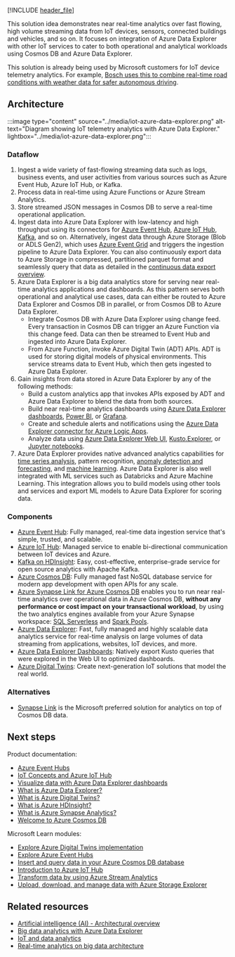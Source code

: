 [!INCLUDE [header_file](../../../includes/sol-idea-header.md)]

This solution idea demonstrates near real-time analytics over fast flowing, high volume streaming data from IoT devices, sensors, connected buildings and vehicles, and so on. It focuses on integration of Azure Data Explorer with other IoT services to cater to both operational and analytical workloads using Cosmos DB and Azure Data Explorer.

This solution is already being used by Microsoft customers for IoT device telemetry analytics. For example, [Bosch uses this to combine real-time road conditions with weather data for safer autonomous driving](https://customers.microsoft.com/story/816933-bosch-automotive-azure-germany).

## Architecture

:::image type="content" source="../media/iot-azure-data-explorer.png" alt-text="Diagram showing IoT telemetry analytics with Azure Data Explorer." lightbox="../media/iot-azure-data-explorer.png":::

### Dataflow

1. Ingest a wide variety of fast-flowing streaming data such as logs, business events, and user activities from various sources such as Azure Event Hub, Azure IoT Hub, or Kafka.
1. Process data in real-time using Azure Functions or Azure Stream Analytics.
1. Store streamed JSON messages in Cosmos DB to serve a real-time operational application.
1. Ingest data into Azure Data Explorer with low-latency and high throughput using its connectors for [Azure Event Hub](/azure/data-explorer/ingest-data-event-hub), [Azure IoT Hub](/azure/data-explorer/ingest-data-iot-hub), [Kafka](/azure/data-explorer/ingest-data-kafka), and so on. Alternatively, ingest data through Azure Storage (Blob or ADLS Gen2), which uses [Azure Event Grid](/azure/data-explorer/ingest-data-event-grid) and triggers the ingestion pipeline to Azure Data Explorer. You can also continuously export data to Azure Storage in compressed, partitioned parquet format and seamlessly query that data as detailed in the [continuous data export overview](/azure/data-explorer/kusto/management/data-export/continuous-data-export).
1. Azure Data Explorer is a big data analytics store for serving near real-time analytics applications and dashboards. As this pattern serves both operational and analytical use cases, data can either be routed to Azure Data Explorer and Cosmos DB in parallel, or from Cosmos DB to Azure Data Explorer.
   * Integrate Cosmos DB with Azure Data Explorer using change feed. Every transaction in Cosmos DB can trigger an Azure Function via this change feed. Data can then be streamed to Event Hub and ingested into Azure Data Explorer.
   * From Azure Function, invoke Azure Digital Twin (ADT) APIs. ADT is used for storing digital models of physical environments. This service streams data to Event Hub, which then gets ingested to Azure Data Explorer.
1. Gain insights from data stored in Azure Data Explorer by any of the following methods:
   * Build a custom analytics app that invokes APIs exposed by ADT and Azure Data Explorer to blend the data from both sources.
   * Build near real-time analytics dashboards using [Azure Data Explorer dashboards](/azure/data-explorer/azure-data-explorer-dashboards), [Power BI](/power-bi/transform-model/service-dataflows-best-practices), or [Grafana](/azure/data-explorer/grafana).
   * Create and schedule alerts and notifications using the [Azure Data Explorer connector for Azure Logic Apps](/azure/data-explorer/kusto/tools/logicapps).
   * Analyze data using [Azure Data Explorer Web UI](/azure/data-explorer/web-query-data), [Kusto.Explorer](/azure/data-explorer/kusto/tools/kusto-explorer), or [Jupyter notebooks](/azure/data-explorer/kqlmagic).
1. Azure Data Explorer provides native advanced analytics capabilities for [time series analysis](/azure/data-explorer/time-series-analysis), pattern recognition, [anomaly detection and forecasting](/azure/data-explorer/anomaly-detection), and [machine learning](/azure/data-explorer/machine-learning-clustering). Azure Data Explorer is also well integrated with ML services such as Databricks and Azure Machine Learning. This integration allows you to build models using other tools and services and export ML models to Azure Data Explorer for scoring data.

### Components

- [Azure Event Hub](https://azure.microsoft.com/services/event-hubs): Fully managed, real-time data ingestion service that's simple, trusted, and scalable.
- [Azure IoT Hub](https://azure.microsoft.com/services/iot-hub): Managed service to enable bi-directional communication between IoT devices and Azure.
- [Kafka on HDInsight](/azure/hdinsight/kafka/apache-kafka-introduction): Easy, cost-effective, enterprise-grade service for open source analytics with Apache Kafka.
- [Azure Cosmos DB](https://azure.microsoft.com/services/cosmos-db): Fully managed fast NoSQL database service for modern app development with open APIs for any scale.
- [Azure Synapse Link for Azure Cosmos DB](/azure/cosmos-db/synapse-link) enables you to run near real-time analytics over operational data in Azure Cosmos DB, **without any performance or cost impact on your transactional workload**, by using the two analytics engines available from your Azure Synapse workspace: [SQL Serverless](/azure/synapse-analytics/sql/on-demand-workspace-overview) and [Spark Pools](/azure/synapse-analytics/spark/apache-spark-overview).
- [Azure Data Explorer](https://azure.microsoft.com/services/data-explorer/): Fast, fully managed and highly scalable data analytics service for real-time analysis on large volumes of data streaming from applications, websites, IoT devices, and more.
- [Azure Data Explorer Dashboards](/azure/data-explorer/azure-data-explorer-dashboards): Natively export Kusto queries that were explored in the Web UI to optimized dashboards.
- [Azure Digital Twins](https://azure.microsoft.com/services/digital-twins): Create next-generation IoT solutions that model the real world.

### Alternatives

- [Synapse Link](/azure/cosmos-db/synapse-link) is the Microsoft preferred solution for analytics on top of Cosmos DB data.

## Next steps

Product documentation:

- [Azure Event Hubs](/azure/event-hubs/event-hubs-about)
- [IoT Concepts and Azure IoT Hub](/azure/iot-hub/iot-concepts-and-iot-hub)
- [Visualize data with Azure Data Explorer dashboards](/azure/data-explorer/azure-data-explorer-dashboards)
- [What is Azure Data Explorer?](/azure/data-explorer/data-explorer-overview)
- [What is Azure Digital Twins?](/azure/digital-twins/overview)
- [What is Azure HDInsight?](/azure/hdinsight/hdinsight-overview)
- [What is Azure Synapse Analytics?](/azure/synapse-analytics/overview-what-is)
- [Welcome to Azure Cosmos DB](/azure/cosmos-db/introduction)

Microsoft Learn modules:

- [Explore Azure Digital Twins implementation](/learn/modules/explore-azure-digital-twins-implementation)
- [Explore Azure Event Hubs](/learn/modules/azure-event-hubs)
- [Insert and query data in your Azure Cosmos DB database](/learn/modules/access-data-with-cosmos-db-and-sql-api)
- [Introduction to Azure IoT Hub](/learn/modules/introduction-to-iot-hub)
- [Transform data by using Azure Stream Analytics](/learn/modules/transform-data-with-azure-stream-analytics)
- [Upload, download, and manage data with Azure Storage Explorer](/learn/modules/upload-download-and-manage-data-with-azure-storage-explorer)

## Related resources

- [Artificial intelligence (AI) - Architectural overview](../../data-guide/big-data/ai-overview.md)
- [Big data analytics with Azure Data Explorer](big-data-azure-data-explorer.yml)
- [IoT and data analytics](../../example-scenario/data/big-data-with-iot.yml)
- [Real-time analytics on big data architecture](real-time-analytics.yml)
